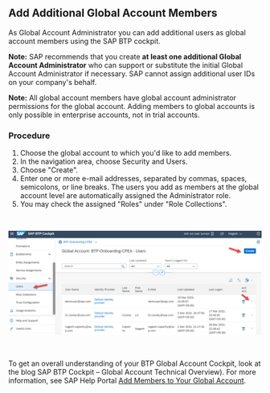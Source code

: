 ## Add Additional Global Account Members

As Global Account Administrator you can add additional users as global account members using the SAP BTP cockpit.

**Note:** SAP recommends that you create **at least one additional Global Account Administrator** who can support or substitute 
the initial Global Account Administrator if necessary. SAP cannot assign additional user IDs on your company's behalf.

**Note:** All global account members have global account administrator permissions for the global account. 
Adding members to global accounts is only possible in enterprise accounts, not in trial accounts.

### Procedure

1. Choose the global account to which you'd like to add members.
2. In the navigation area, choose Security and Users.
3. Choose "Create".
4. Enter one or more e-mail addresses, separated by commas, spaces, semicolons, or line breaks. The users you add as members at the global account level are automatically assigned the Administrator role.
5. You may check the assigned "Roles" under "Role Collections".

<br>


![Add global account members](images/3_1_add_ga_members.jpg)

<br>

To get an overall understanding of your BTP Global Account Cockpit, look at the blog SAP BTP Cockpit – Global Account Technical Overview).
For more information, see SAP Help Portal [Add Members to Your Global Account](help.sap.com/docs/BTP/65de2977205c403bbc107264b8eccf4b/add-members-to-your-global-account?locale=en-US).

